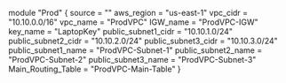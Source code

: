 module "Prod" { 
   source = "" 
   aws_region = "us-east-1" 
   vpc_cidr = "10.10.0.0/16" 
   vpc_name = "ProdVPC" 
   IGW_name = "ProdVPC-IGW" 
   key_name = "LaptopKey" 
   public_subnet1_cidr = "10.10.1.0/24" 
   public_subnet2_cidr = "10.10.2.0/24" 
   public_subnet3_cidr = "10.10.3.0/24" 
   public_subnet1_name = "ProdVPC-Subnet-1" 
   public_subnet2_name = "ProdVPC-Subnet-2" 
   public_subnet3_name = "ProdVPC-Subnet-3" 
   Main_Routing_Table = "ProdVPC-Main-Table" 
}
